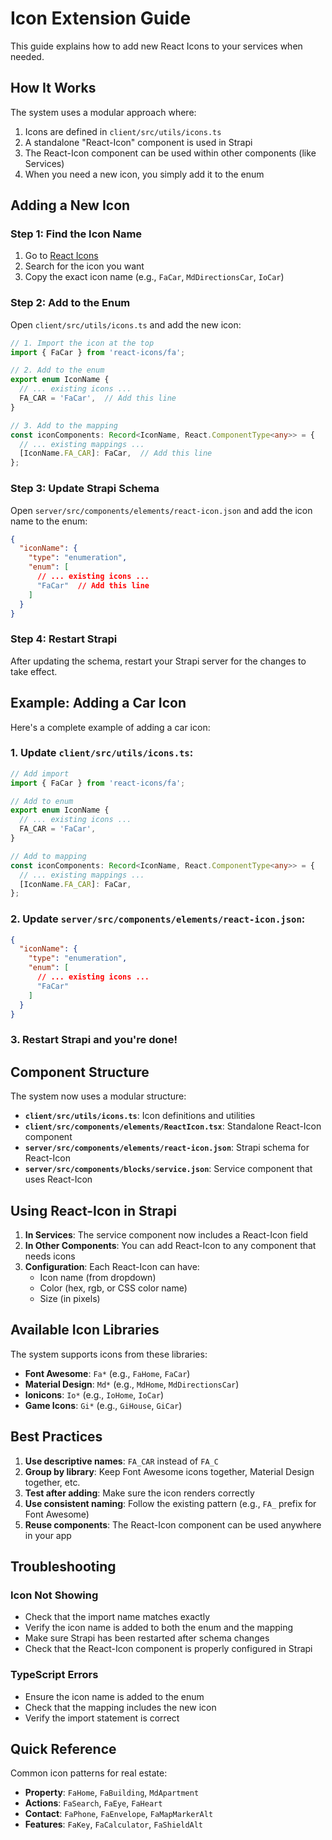 # Icon Extension Guide

This guide explains how to add new React Icons to your services when needed.

## How It Works

The system uses a modular approach where:
1. Icons are defined in `client/src/utils/icons.ts`
2. A standalone "React-Icon" component is used in Strapi
3. The React-Icon component can be used within other components (like Services)
4. When you need a new icon, you simply add it to the enum

## Adding a New Icon

### Step 1: Find the Icon Name
1. Go to [React Icons](https://react-icons.github.io/react-icons/)
2. Search for the icon you want
3. Copy the exact icon name (e.g., `FaCar`, `MdDirectionsCar`, `IoCar`)

### Step 2: Add to the Enum
Open `client/src/utils/icons.ts` and add the new icon:

```typescript
// 1. Import the icon at the top
import { FaCar } from 'react-icons/fa';

// 2. Add to the enum
export enum IconName {
  // ... existing icons ...
  FA_CAR = 'FaCar',  // Add this line
}

// 3. Add to the mapping
const iconComponents: Record<IconName, React.ComponentType<any>> = {
  // ... existing mappings ...
  [IconName.FA_CAR]: FaCar,  // Add this line
};
```

### Step 3: Update Strapi Schema
Open `server/src/components/elements/react-icon.json` and add the icon name to the enum:

```json
{
  "iconName": {
    "type": "enumeration",
    "enum": [
      // ... existing icons ...
      "FaCar"  // Add this line
    ]
  }
}
```

### Step 4: Restart Strapi
After updating the schema, restart your Strapi server for the changes to take effect.

## Example: Adding a Car Icon

Here's a complete example of adding a car icon:

### 1. Update `client/src/utils/icons.ts`:
```typescript
// Add import
import { FaCar } from 'react-icons/fa';

// Add to enum
export enum IconName {
  // ... existing icons ...
  FA_CAR = 'FaCar',
}

// Add to mapping
const iconComponents: Record<IconName, React.ComponentType<any>> = {
  // ... existing mappings ...
  [IconName.FA_CAR]: FaCar,
};
```

### 2. Update `server/src/components/elements/react-icon.json`:
```json
{
  "iconName": {
    "type": "enumeration",
    "enum": [
      // ... existing icons ...
      "FaCar"
    ]
  }
}
```

### 3. Restart Strapi and you're done!

## Component Structure

The system now uses a modular structure:

- **`client/src/utils/icons.ts`**: Icon definitions and utilities
- **`client/src/components/elements/ReactIcon.tsx`**: Standalone React-Icon component
- **`server/src/components/elements/react-icon.json`**: Strapi schema for React-Icon
- **`server/src/components/blocks/service.json`**: Service component that uses React-Icon

## Using React-Icon in Strapi

1. **In Services**: The service component now includes a React-Icon field
2. **In Other Components**: You can add React-Icon to any component that needs icons
3. **Configuration**: Each React-Icon can have:
   - Icon name (from dropdown)
   - Color (hex, rgb, or CSS color name)
   - Size (in pixels)

## Available Icon Libraries

The system supports icons from these libraries:
- **Font Awesome**: `Fa*` (e.g., `FaHome`, `FaCar`)
- **Material Design**: `Md*` (e.g., `MdHome`, `MdDirectionsCar`)
- **Ionicons**: `Io*` (e.g., `IoHome`, `IoCar`)
- **Game Icons**: `Gi*` (e.g., `GiHouse`, `GiCar`)

## Best Practices

1. **Use descriptive names**: `FA_CAR` instead of `FA_C`
2. **Group by library**: Keep Font Awesome icons together, Material Design together, etc.
3. **Test after adding**: Make sure the icon renders correctly
4. **Use consistent naming**: Follow the existing pattern (e.g., `FA_` prefix for Font Awesome)
5. **Reuse components**: The React-Icon component can be used anywhere in your app

## Troubleshooting

### Icon Not Showing
- Check that the import name matches exactly
- Verify the icon name is added to both the enum and the mapping
- Make sure Strapi has been restarted after schema changes
- Check that the React-Icon component is properly configured in Strapi

### TypeScript Errors
- Ensure the icon name is added to the enum
- Check that the mapping includes the new icon
- Verify the import statement is correct

## Quick Reference

Common icon patterns for real estate:
- **Property**: `FaHome`, `FaBuilding`, `MdApartment`
- **Actions**: `FaSearch`, `FaEye`, `FaHeart`
- **Contact**: `FaPhone`, `FaEnvelope`, `FaMapMarkerAlt`
- **Features**: `FaKey`, `FaCalculator`, `FaShieldAlt` 